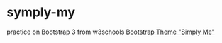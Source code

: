 # symply-my
practice on Bootstrap 3 from w3schools
[Bootstrap Theme "Simply Me"](https://www.w3schools.com/bootstrap/bootstrap_theme_me.asp)
